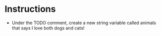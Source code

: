 ﻿# Instructions

- Under the TODO comment, create a new string variable called animals that says I love both dogs and cats!